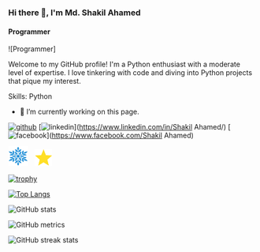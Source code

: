 ### Hi there 👋, I'm Md. Shakil Ahamed
#### Programmer
![Programmer]

Welcome to my GitHub profile! I'm a Python enthusiast with a moderate level of expertise. I love tinkering with code and diving into Python projects that pique my interest. 

Skills: Python

- 🔭 I’m currently working on this page. 


[<img src='https://cdn.jsdelivr.net/npm/simple-icons@3.0.1/icons/github.svg' alt='github' height='40'>](https://github.com/shakilahamedO1)  [<img src='https://cdn.jsdelivr.net/npm/simple-icons@3.0.1/icons/linkedin.svg' alt='linkedin' height='40'>](https://www.linkedin.com/in/Shakil Ahamed/)  [<img src='https://cdn.jsdelivr.net/npm/simple-icons@3.0.1/icons/facebook.svg' alt='facebook' height='40'>](https://www.facebook.com/Shakil Ahamed)  

<a href='https://archiveprogram.github.com/'><img src='https://raw.githubusercontent.com/acervenky/animated-github-badges/master/assets/acbadge.gif' width='40' height='40'></a> <a href='https://stars.github.com/'><img src='https://raw.githubusercontent.com/acervenky/animated-github-badges/master/assets/starbadge.gif' width='35' height='35'></a> 

[![trophy](https://github-profile-trophy.vercel.app/?username=shakilahamedO1)](https://github.com/ryo-ma/github-profile-trophy)

[![Top Langs](https://github-readme-stats.vercel.app/api/top-langs/?username=shakilahamedO1)](https://github.com/anuraghazra/github-readme-stats)

![GitHub stats](https://github-readme-stats.vercel.app/api?username=shakilahamedO1&show_icons=true)  

![GitHub metrics](https://metrics.lecoq.io/shakilahamedO1)  

![GitHub streak stats](https://streak-stats.demolab.com/?user=shakilahamedO1)  

